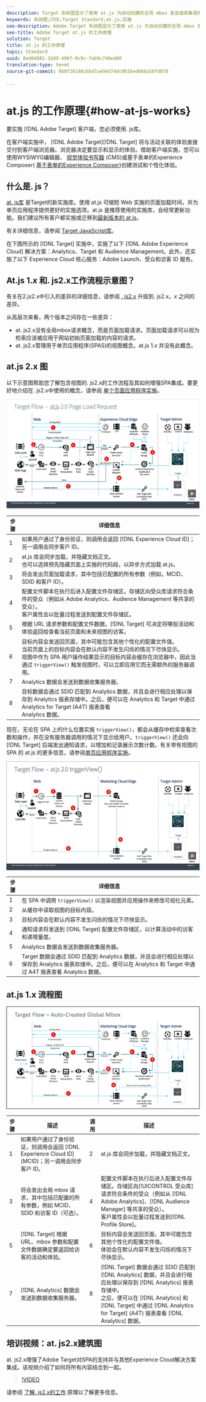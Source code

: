 ```yaml
---
description: Target 系统图显示了使用 at.js 为自动创建的全局 mbox 发送或收集调用和信息的流程。
keywords: 系统图;闪烁;Target Standard;at.js;实施
seo-description: Adobe Target 系统图显示了使用 at.js 为自动创建的全局 mbox 发送或收集调用和信息的流程。
seo-title: Adobe Target at.js 的工作原理
solution: Target
title: at.js 的工作原理
topic: Standard
uuid: 8ed04881-3dd9-496f-9c9c-feb9c740ed80
translation-type: tm+mt
source-git-commit: 9b8f39240cbbd7a494d74dc0016ed666a58fd870

---
```



# at.js 的工作原理{#how-at-js-works}

要实施 [!DNL Adobe Target] 客户端，您必须使用. js库。

在客户端实施中， [!DNL Adobe Target][!DNL Target] 将与活动关联的体验直接交付到客户端浏览器。浏览器决定要显示和显示的体验。借助客户端实施，您可以使用WYSIWYG编辑器、 [视觉体验书写器](/help/c-experiences/c-visual-experience-composer/visual-experience-composer.md) (CMS)或基于表单的Experience Composer( [基于表单的Experience Composer](/help/c-experiences/form-experience-composer.md))创建测试和个性化体验。

## 什么是. js？

[at. js库](/help/c-implementing-target/c-implementing-target-for-client-side-web/t-mbox-download/c-target-atjs-implementation/target-atjs-implementation.md#concept_8AC8D169E02944B1A547A0CAD97EAC17) 是Target的新实施库。使用 at.js 可缩短 Web 实施的页面加载时间，并为单页应用程序提供更好的实施选项。at.js 是推荐使用的实施库，会经常更新功能。我们建议所有客户都实施或迁移到[最新版本的 at.js](/help/c-implementing-target/c-implementing-target-for-client-side-web/target-atjs-versions.md#reference_DBB5EDB79EC44E558F9E08D4774A0F7A)。

有关详细信息，请参阅 [Target JavaScript库](/help/c-intro/how-target-works.md#libraries)。

在下图所示的 [!DNL Target] 实施中，实施了以下 [!DNL Adobe Experience Cloud] 解决方案：Analytics、Target 和 Audience Management。此外，还实施了以下 Experience Cloud 核心服务：Adobe Launch、受众和访客 ID 服务。

## At.js 1.*x* 和. js2.x工作流程示意图？

有关在2.js2.x中引入的差异的详细信息，请参阅 [. js2.x](/help/c-implementing-target/c-implementing-target-for-client-side-web/upgrading-from-atjs-1x-to-atjs-20.md) 升级到. js2.x。*x* 之间的差异。

从高层次来看，两个版本之间存在一些差异：

* at. js2.x没有全局mbox请求概念，而是页面加载请求。页面加载请求可以视为检索应该被应用于网站初始页面加载的内容的请求。
* at. js2.x管理用于单页应用程序(SPAS)的视图概念。at.js 1.*x* 并没有此概念。

## at.js 2.x 图

以下示意图帮助您了解包含视图的. js2.x的工作流程及其如何增强SPA集成。要更好地介绍在. js2.x中使用的概念，请参阅 [单个页面应用程序实施](/help/c-implementing-target/c-implementing-target-for-client-side-web/how-to-deployatjs/target-atjs-single-page-application.md)。

![目标流量：js2.x](/help/c-implementing-target/c-implementing-target-for-client-side-web/assets/system-diagram-atjs-20.png)

| 步骤 | 详细信息 |
| --- | --- |
| 1 | 如果用户通过了身份验证，则调用会返回 [!DNL Experience Cloud ID]；另一调用会同步客户 ID。 |
| 2 | at.js 库会同步加载，并隐藏文档正文。<br>也可以选择预先隐藏页面上实施的代码段，以异步方式加载 at.js。 |
| 3 | 将会发出页面加载请求，其中包括已配置的所有参数（例如，MCID、SDID 和客户 ID）。 |
| 4 | 配置文件脚本在执行后进入配置文件存储区。存储区向受众库请求符合条件的受众（例如从 Adobe Analytics、Audience Management 等共享的受众）。<br>客户属性会以批量过程发送到配置文件存储区。 |
| 5 | 根据 URL 请求参数和配置文件数据，[!DNL Target] 可决定将哪些活动和体验返回给查看当前页面和未来视图的访客。 |
| 6 | 目标内容会发送回页面，其中可能包含其他个性化的配置文件值。<br>当前页面上的目标内容会在默认内容不发生闪烁的情况下尽快显示。<br>视图中作为 SPA 用户操作结果显示的目标内容会缓存在浏览器中，因此当通过 `triggerView()` 触发视图时，可以立即应用它而无需额外的服务器调用。 |
| 7 | Analytics 数据会发送到数据收集服务器。 |
| 8 | 目标数据会通过 SDID 匹配到 Analytics 数据，并且会进行相应处理以保存到 Analytics 报表存储中。之后，便可以在 Analytics 和 Target 中通过 Analytics for Target (A4T) 报表查看 <br>Analytics 数据。 |

现在，无论在 SPA 上的什么位置实施 `triggerView()`，都会从缓存中检索查看次数和操作，并在没有服务器调用的情况下显示给用户。`triggerView()` 还会向 [!DNL Target] 后端发出通知请求，以增加和记录展示次数计数。有关带有视图的 SPA 的 at.js 的更多信息，请参阅[单页应用程序实施](/help/c-implementing-target/c-implementing-target-for-client-side-web/how-to-deployatjs/target-atjs-single-page-application.md)。

![目标流：. js2.x TriggerView](/help/c-implementing-target/c-implementing-target-for-client-side-web/assets/atjs-20-triggerview.png)

| 步骤 | 详细信息 |
| --- | --- |
| 1 | 在 SPA 中调用 `triggerView()` 以渲染视图并应用操作来修改可视化元素。 |
| 2 | 从缓存中读取视图的目标内容。 |
| 3 | 目标内容会在默认内容不发生闪烁的情况下尽快显示。 |
| 4 | 通知请求将发送到 [!DNL Target] 配置文件存储区，以计算活动中的访客和递增量度。 |
| 5 | Analytics 数据会发送到数据收集服务器。 |
| 6 | Target 数据会通过 SDID 匹配到 Analytics 数据，并且会进行相应处理以保存到 Analytics 报表存储中。之后，便可以在 Analytics 和 Target 中通过 A4T 报表查看 Analytics 数据。 |

## at.js 1.x 流程图

![](assets/target-flow.png)

| 步骤 | 描述 | 调用 | 描述 |
|--- |--- |--- |--- |
| 1 | 如果用户通过了身份验证，则调用会返回 [!DNL Experience Cloud ID] (MCID)；另一调用会同步客户 ID。 | 2 | at.js 库会同步加载，并隐藏文档正文。 |
| 3 | 将会发出全局 mbox 请求，其中包括已配置的所有参数，例如 MCID、SDID 和访客 ID（可选）。 | 4 | 配置文件脚本在执行后进入配置文件存储区。存储区向[!UICONTROL 受众库]请求符合条件的受众（例如从 [!DNL Adobe Analytics]、[!DNL Audience Manager] 等共享的受众）。<br>客户属性会以批量过程发送到[!DNL Profile Store]。 |
| 5 | [!DNL Target] 根据 URL、mbox 参数和配置文件数据确定要返回给访客的活动和体验。 | 6 | 目标内容会发送回页面，其中可能包含其他个性化的配置文件值。<br>体验会在默认内容不发生闪烁的情况下尽快显示。 |
| 7 | [!DNL Analytics] 数据会发送到数据收集服务器。 | 8 | [!DNL Target] 数据会通过 SDID 匹配到 [!DNL Analytics] 数据，并且会进行相应处理以保存到 [!DNL Analytics] 报表存储中。<br>之后，便可以在 [!DNL Analytics] 和 [!DNL Target] 中通过 [!DNL Analytics for Target] (A4T) 报表查看 [!DNL Analytics] 数据。 |

## 培训视频：at. js2.x建筑图

at. js2.x增强了Adobe Target对SPA的支持并与其他Experience Cloud解决方案集成。该视频介绍了如何将所有内容结合到一起。

>[!VIDEO](https://video.tv.adobe.com/v/26250)

请参阅 [了解. js2.x的工作](https://helpx.adobe.com/target/kt/using/atjs20-diagram-technical-video-understand.html) 原理以了解更多信息。